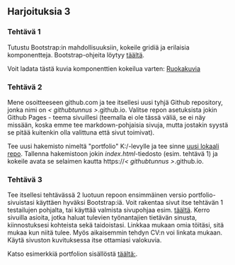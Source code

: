 ## Harjoituksia 3

### Tehtävä 1

Tutustu Bootstrap:in mahdollisuuksiin, kokeile gridiä ja erilaisia komponentteja. Bootstrap-ohjeita löytyy [täältä](bootstrap.html).

Voit ladata tästä kuvia komponenttien kokeilua varten:
[Ruokakuvia](img/img.zip)

### Tehtävä 2

Mene osoitteeseen github.com ja tee itsellesi uusi tyhjä Github repository, jonka nimi on *\< githubtunnus \>*.github.io. Valitse repon asetuksista jokin Github Pages - teema sivuillesi (teemalla ei ole tässä väliä, se ei näy missään, koska emme tee markdown-pohjaisia sivuja, mutta jostakin syystä se pitää kuitenkin olla valittuna että sivut toimivat).

Tee uusi hakemisto nimeltä "portfolio" K:/-levylle ja tee sinne [uusi lokaali repo](../github/uusirepo.html). Tallenna hakemistoon jokin *index.html*-tiedosto (esim. tehtävä 1) ja kokeile avata se selaimen kautta https://*\< githubtunnus \>*.github.io.

### Tehtävä 3

Tee itsellesi tehtävässä 2 luotuun repoon ensimmäinen versio portfolio-sivuistasi käyttäen hyväksi Bootstrap:iä. Voit rakentaa sivut itse tehtävän 1 testailujen pohjalta, tai käyttää valmista sivupohjaa esim. [täältä](https://bootstrapmade.com/). Kerro sivuilla asioita, jotka haluat tulevien työnantajien tietävän sinusta, kiinnostuksesi kohteista sekä taidoistasi. Linkkaa mukaan omia töitäsi, sitä mukaa kun niitä tulee. Myös aikaisemmin tehdyn CV:n voi linkata mukaan.
Käytä sivuston kuvituksessa itse ottamiasi valokuvia.

 Katso esimerkkiä portfolion sisällöstä [täältä:](https://jjaine.github.io/).